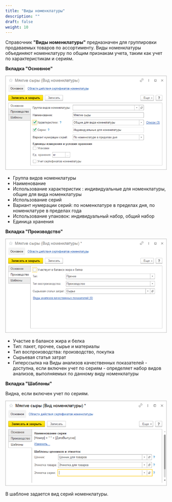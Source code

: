```yaml
---
title: "Виды номенклатуры"
description: ""
draft: false
weight: 10
---
```


Справочник **"Виды номенклатуры"** предназначен для группировки продаваемых товаров по ассортименту. Виды номенклатуры объединяют номенклатуру по общим признакам учета, таким как учет по характеристикам и сериям.

**Вкладка "Основное"**

![2020-05-28_1315](2020-05-28_1315.png)

- Группа видов номенклатуры
- Наименование
- Использование характеристик : индивидуальные для номенклатуры, общие для вида номенклатуры
- Использование серий
- Вариант нумерации серий: по номенклатуре в пределах дня, по номенклатуре в пределах года
- Использование упаковок: индивидуальный набор, общий набор
- Единица хранения

**Вкладка "Производство"**

![2020-05-28_1316](2020-05-28_1316.png)

- Участие в балансе жира и белка
- Тип: пакет, прочее, сырье и материалы
- Тип воспроизводства: производство, покупка
- Сырьевая статья затрат
- Гиперссылка на Виды анализов качественных показателей - доступна, если включен учет по сериям - определяет набор видов анализов, выполняемых по данному виду номенклатуры

**Вкладка "Шаблоны"**

Видна, если включен учет по сериям.

![2020-05-28_1321](2020-05-28_1321.png)

В шаблоне задается вид серий номенклатуры.
